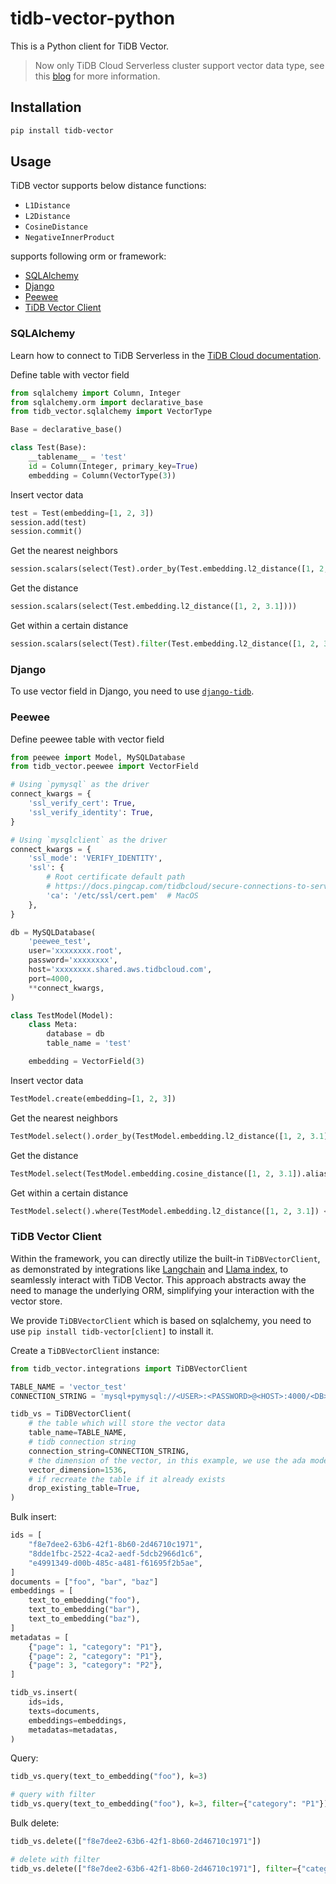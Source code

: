 # tidb-vector-python

This is a Python client for TiDB Vector.

> Now only TiDB Cloud Serverless cluster support vector data type, see this [blog](https://www.pingcap.com/blog/integrating-vector-search-into-tidb-for-ai-applications/) for more information.

## Installation

```bash
pip install tidb-vector
```

## Usage

TiDB vector supports below distance functions:

- `L1Distance`
- `L2Distance`
- `CosineDistance`
- `NegativeInnerProduct`

supports following orm or framework:

- [SQLAlchemy](#sqlalchemy)
- [Django](#django)
- [Peewee](#peewee)
- [TiDB Vector Client](#tidb-vector-client)

### SQLAlchemy

Learn how to connect to TiDB Serverless in the [TiDB Cloud documentation](https://docs.pingcap.com/tidbcloud/dev-guide-sample-application-python-sqlalchemy).

Define table with vector field

```python
from sqlalchemy import Column, Integer
from sqlalchemy.orm import declarative_base
from tidb_vector.sqlalchemy import VectorType

Base = declarative_base()

class Test(Base):
    __tablename__ = 'test'
    id = Column(Integer, primary_key=True)
    embedding = Column(VectorType(3))
```

Insert vector data

```python
test = Test(embedding=[1, 2, 3])
session.add(test)
session.commit()
```

Get the nearest neighbors

```python
session.scalars(select(Test).order_by(Test.embedding.l2_distance([1, 2, 3.1])).limit(5))
```

Get the distance

```python
session.scalars(select(Test.embedding.l2_distance([1, 2, 3.1])))
```

Get within a certain distance

```python
session.scalars(select(Test).filter(Test.embedding.l2_distance([1, 2, 3.1]) < 0.2))
```

### Django

To use vector field in Django, you need to use [`django-tidb`](https://github.com/pingcap/django-tidb?tab=readme-ov-file#vector-beta).

### Peewee

Define peewee table with vector field

```python
from peewee import Model, MySQLDatabase
from tidb_vector.peewee import VectorField

# Using `pymysql` as the driver
connect_kwargs = {
    'ssl_verify_cert': True,
    'ssl_verify_identity': True,
}

# Using `mysqlclient` as the driver
connect_kwargs = {
    'ssl_mode': 'VERIFY_IDENTITY',
    'ssl': {
        # Root certificate default path
        # https://docs.pingcap.com/tidbcloud/secure-connections-to-serverless-clusters/#root-certificate-default-path
        'ca': '/etc/ssl/cert.pem'  # MacOS
    },
}

db = MySQLDatabase(
    'peewee_test',
    user='xxxxxxxx.root',
    password='xxxxxxxx',
    host='xxxxxxxx.shared.aws.tidbcloud.com',
    port=4000,
    **connect_kwargs,
)

class TestModel(Model):
    class Meta:
        database = db
        table_name = 'test'

    embedding = VectorField(3)
```

Insert vector data

```python
TestModel.create(embedding=[1, 2, 3])
```

Get the nearest neighbors

```python
TestModel.select().order_by(TestModel.embedding.l2_distance([1, 2, 3.1])).limit(5)
```

Get the distance

```python
TestModel.select(TestModel.embedding.cosine_distance([1, 2, 3.1]).alias('distance'))
```

Get within a certain distance

```python
TestModel.select().where(TestModel.embedding.l2_distance([1, 2, 3.1]) < 0.5)
```

### TiDB Vector Client

Within the framework, you can directly utilize the built-in `TiDBVectorClient`, as demonstrated by integrations like [Langchain](https://python.langchain.com/docs/integrations/vectorstores/tidb_vector) and  [Llama index](https://docs.llamaindex.ai/en/stable/community/integrations/vector_stores.html#using-a-vector-store-as-an-index),  to seamlessly interact with TiDB Vector. This approach abstracts away the need to manage the underlying ORM, simplifying your interaction with the vector store.

We provide `TiDBVectorClient` which is based on sqlalchemy, you need to use `pip install tidb-vector[client]` to install it.

Create a `TiDBVectorClient` instance:

```python
from tidb_vector.integrations import TiDBVectorClient

TABLE_NAME = 'vector_test'
CONNECTION_STRING = 'mysql+pymysql://<USER>:<PASSWORD>@<HOST>:4000/<DB>?ssl_verify_cert=true&ssl_verify_identity=true'

tidb_vs = TiDBVectorClient(
    # the table which will store the vector data
    table_name=TABLE_NAME,
    # tidb connection string
    connection_string=CONNECTION_STRING,
    # the dimension of the vector, in this example, we use the ada model, which has 1536 dimensions
    vector_dimension=1536,
    # if recreate the table if it already exists
    drop_existing_table=True,
)
```

Bulk insert:

```python
ids = [
    "f8e7dee2-63b6-42f1-8b60-2d46710c1971",
    "8dde1fbc-2522-4ca2-aedf-5dcb2966d1c6",
    "e4991349-d00b-485c-a481-f61695f2b5ae",
]
documents = ["foo", "bar", "baz"]
embeddings = [
    text_to_embedding("foo"),
    text_to_embedding("bar"),
    text_to_embedding("baz"),
]
metadatas = [
    {"page": 1, "category": "P1"},
    {"page": 2, "category": "P1"},
    {"page": 3, "category": "P2"},
]

tidb_vs.insert(
    ids=ids,
    texts=documents,
    embeddings=embeddings,
    metadatas=metadatas,
)
```

Query:

```python
tidb_vs.query(text_to_embedding("foo"), k=3)

# query with filter
tidb_vs.query(text_to_embedding("foo"), k=3, filter={"category": "P1"})
```

Bulk delete:

```python
tidb_vs.delete(["f8e7dee2-63b6-42f1-8b60-2d46710c1971"])

# delete with filter
tidb_vs.delete(["f8e7dee2-63b6-42f1-8b60-2d46710c1971"], filter={"category": "P1"})
```
